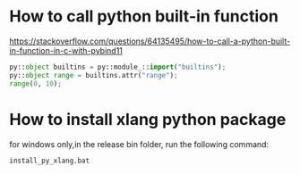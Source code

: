 # How to call python built-in function
https://stackoverflow.com/questions/64135495/how-to-call-a-python-built-in-function-in-c-with-pybind11
``` python
py::object builtins = py::module_::import("builtins");
py::object range = builtins.attr("range");
range(0, 10);
```


# How to install xlang python package
 for windows only,in the release bin folder, run the following command:
 ```bash
 install_py_xlang.bat
 ``` 


